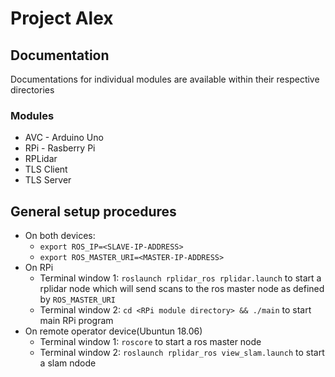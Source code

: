 # Project Alex

## Documentation

Documentations for individual modules are available within their respective directories

### Modules

- AVC - Arduino Uno
- RPi - Rasberry Pi
- RPLidar
- TLS Client
- TLS Server

## General setup procedures

- On both devices:
  - `export ROS_IP=<SLAVE-IP-ADDRESS>`
  - `export ROS_MASTER_URI=<MASTER-IP-ADDRESS>`
- On RPi
  - Terminal window 1: `roslaunch rplidar_ros rplidar.launch` to start a rplidar node which will send scans to the ros master node as defined by `ROS_MASTER_URI`
  - Terminal window 2: `cd <RPi module directory> && ./main` to start main RPi program
- On remote operator device(Ubuntun 18.06)
  - Terminal window 1: `roscore` to start a ros master node
  - Terminal window 2: `roslaunch rplidar_ros view_slam.launch` to start a slam ndode
